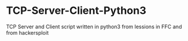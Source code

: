 # TCP-Server-Client-Python3
TCP Server and Client script written in python3 from lessions in FFC and from hackersploit 
